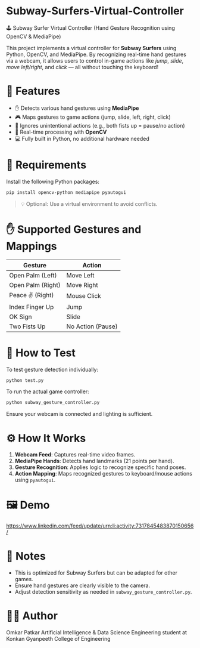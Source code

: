 # Subway-Surfers-Virtual-Controller

🕹️ Subway Surfer Virtual Controller (Hand Gesture Recognition using OpenCV & MediaPipe)

This project implements a virtual controller for **Subway Surfers** using Python, OpenCV, and MediaPipe. By recognizing real-time hand gestures via a webcam, it allows users to control in-game actions like *jump*, *slide*, *move left/right*, and *click* — all without touching the keyboard!

# 🚀 Features

- ✋ Detects various hand gestures using **MediaPipe**
- 🎮 Maps gestures to game actions (jump, slide, left, right, click)
- 👊 Ignores unintentional actions (e.g., both fists up = pause/no action)
- 🧠 Real-time processing with **OpenCV**
- 💻 Fully built in Python, no additional hardware needed

# 🧰 Requirements

Install the following Python packages:

```bash
pip install opencv-python mediapipe pyautogui
```

> 💡 Optional: Use a virtual environment to avoid conflicts.

# ✋ Supported Gestures and Mappings

| Gesture             | Action           |
|---------------------|------------------|
| Open Palm (Left)    | Move Left        |
| Open Palm (Right)   | Move Right       |
| Peace ✌️ (Right)     | Mouse Click      |
| Index Finger Up     | Jump             |
| OK Sign             | Slide            |
| Two Fists Up        | No Action (Pause)|

# 🧪 How to Test

To test gesture detection individually:

```bash
python test.py
```

To run the actual game controller:

```bash
python subway_gesture_controller.py
```

Ensure your webcam is connected and lighting is sufficient.

# ⚙️ How It Works

1. **Webcam Feed**: Captures real-time video frames.
2. **MediaPipe Hands**: Detects hand landmarks (21 points per hand).
3. **Gesture Recognition**: Applies logic to recognize specific hand poses.
4. **Action Mapping**: Maps recognized gestures to keyboard/mouse actions using `pyautogui`.

# 🖼️ Demo

https://www.linkedin.com/feed/update/urn:li:activity:7317845483870150656/

# 📌 Notes

- This is optimized for Subway Surfers but can be adapted for other games.
- Ensure hand gestures are clearly visible to the camera.
- Adjust detection sensitivity as needed in `subway_gesture_controller.py`.

# 🧑‍💻 Author

Omkar Patkar
Artificial Intelligence & Data Science Engineering student at Konkan Gyanpeeth College of Engineering

